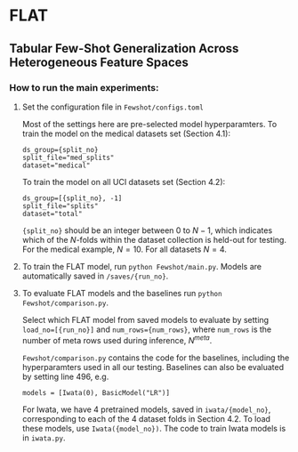 # FLAT
## Tabular Few-Shot Generalization Across Heterogeneous Feature Spaces

### How to run the main experiments:

1. Set the configuration file in `Fewshot/configs.toml`

    Most of the settings here are pre-selected model hyperparamters. 
    To train the model on the medical datasets set (Section 4.1):
    ```
    ds_group={split_no}
    split_file="med_splits"
    dataset="medical"
    ```

    To train the model on all UCI datasets set (Section 4.2):
    ```
    ds_group=[{split_no}, -1]
    split_file="splits"
    dataset="total"
    ```

    `{split_no}` should be an integer between 0 to $N-1$, which indicates which of the $N$-folds within the dataset collection is held-out for testing.
    For the medical example, $N=10$. For all datasets $N=4$.

2. To train the FLAT model, run `python Fewshot/main.py`. Models are automatically saved in `/saves/{run_no}`.

3. To evaluate FLAT models and the baselines run `python Fewshot/comparison.py`. 

    Select which FLAT model from saved models to evaluate by setting `load_no=[{run_no}]` and `num_rows={num_rows}`, where `num_rows` is the number of meta rows used during inference, $N^{meta}$. 

    `Fewshot/comparison.py` contains the code for the baselines, including the hyperparamters used in all our testing. Baselines can also be evaluated by setting line 496, e.g. 
    ```
    models = [Iwata(0), BasicModel("LR")]
    ``` 

    For Iwata, we have 4 pretrained models, saved in `iwata/{model_no}`, corresponding to each of the 4 dataset folds in Section 4.2. To load these models, use `Iwata({model_no})`. The code to train Iwata models is in `iwata.py`. 

